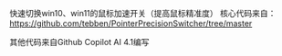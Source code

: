 快速切换win10、win11的鼠标加速开关（提高鼠标精准度）
核心代码来自：https://github.com/tebben/PointerPrecisionSwitcher/tree/master

其他代码来自Github Copilot AI 4.1编写
